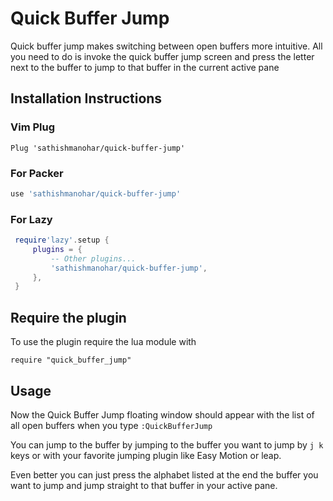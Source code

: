 # Quick Buffer Jump

Quick buffer jump makes switching between open buffers more intuitive. All you need to do is invoke the quick buffer jump screen and press the letter next to the buffer to jump to that buffer in the current active pane

## Installation Instructions

### Vim Plug

  ```vimscript
  Plug 'sathishmanohar/quick-buffer-jump'
  ```

### For Packer

   ```lua
   use 'sathishmanohar/quick-buffer-jump'
   ```

### For Lazy

   ```lua
    require'lazy'.setup {
        plugins = {
            -- Other plugins...
            'sathishmanohar/quick-buffer-jump',
        },
    }
   ```

## Require the plugin

To use the plugin require the lua module with

`require "quick_buffer_jump"`

## Usage

Now the Quick Buffer Jump floating window should appear with the list of all open buffers when you type `:QuickBufferJump`

You can jump to the buffer by jumping to the buffer you want to jump by `j k` keys or with your favorite jumping plugin like Easy Motion or leap.

Even better you can just press the alphabet listed at the end the buffer you want to jump and jump straight to that buffer in your active pane.
